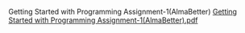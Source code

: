 Getting Started with Programming Assignment-1(AlmaBetter)
[Getting Started with Programming Assignment-1(AlmaBetter).pdf](https://github.com/hemantsoni23/Getting-Started-with-Programming-Assignment-AlmaBetter-/files/11325314/Getting.Started.with.Programming.Assignment-1.AlmaBetter.pdf)
